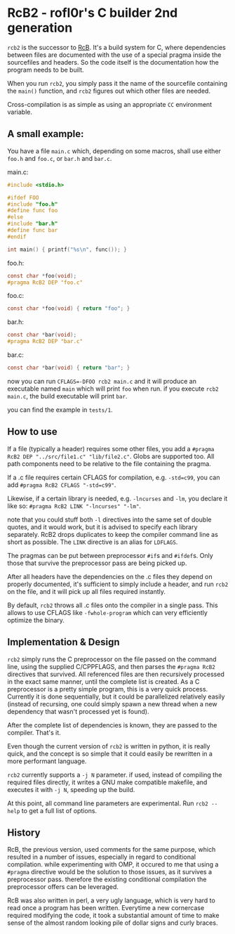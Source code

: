 RcB2 - rofl0r's C builder 2nd generation
========================================

`rcb2` is the successor to [RcB](https://github.com/rofl0r/rcb).
It's a build system for C, where dependencies between files are documented with
the use of a special pragma inside the sourcefiles and headers.
So the code itself is the documentation how the program needs to be built.

When you run `rcb2`, you simply pass it the name of the sourcefile containing
the `main()` function, and `rcb2` figures out which other files are needed.

Cross-compilation is as simple as using an appropriate `CC` environment
variable.

## A small example:

You have a file `main.c` which, depending on some macros, shall use either
`foo.h` and `foo.c`, or `bar.h` and `bar.c`.

main.c:
```c
#include <stdio.h>

#ifdef FOO
#include "foo.h"
#define func foo
#else
#include "bar.h"
#define func bar
#endif

int main() { printf("%s\n", func()); }

```

foo.h:
```c
const char *foo(void);
#pragma RcB2 DEP "foo.c"
```

foo.c:
```c
const char *foo(void) { return "foo"; }
```

bar.h:
```c
const char *bar(void);
#pragma RcB2 DEP "bar.c"
```
bar.c:
```c
const char *bar(void) { return "bar"; }
```

now you can run `CFLAGS=-DFOO rcb2 main.c` and it will produce an executable
named `main` which will print `foo` when run.
if you execute `rcb2 main.c`, the build executable will print `bar`.

you can find the example in `tests/1`.

## How to use

If a file (typically a header) requires some other files, you add a
`#pragma RcB2 DEP "../src/file1.c" "lib/file2.c"`. Globs are supported too.
All path components need to be relative to the file containing the pragma.

If a .c file requires certain CFLAGS for compilation, e.g. `-std=c99`, you can
add `#pragma RcB2 CFLAGS "-std=c99"`.

Likewise, if a certain library is needed, e.g. `-lncurses` and `-lm`, you
declare it like so: `#pragma RcB2 LINK "-lncurses" "-lm"`.

note that you could stuff both `-l` directives into the same set of double
quotes, and it would work, but it is advised to specify each library separately.
RcB2 drops duplicates to keep the compiler command line as short as possible.
The `LINK` directive is an alias for `LDFLAGS`.

The pragmas can be put between preprocessor `#if`s and `#ifdef`s.
Only those that survive the preprocessor pass are being picked up.

After all headers have the dependencies on the .c files they depend on properly
documented, it's sufficient to simply include a header, and run `rcb2` on the
file, and it will pick up all files required instantly.

By default, `rcb2` throws all .c files onto the compiler in a single pass.
This allows to use CFLAGS like `-fwhole-program` which can very efficiently
optimize the binary.

## Implementation & Design

`rcb2` simply runs the C preprocessor on the file passed on the command line,
using the supplied C/CPPFLAGS, and then parses the `#pragma RcB2` directives
that survived. All referenced files are then recursively processed in the exact
same manner, until the complete list is created. As a C preprocessor is a pretty
simple program, this is a very quick process.
Currently it is done sequentially, but it could be parallelized relatively
easily (instead of recursing, one could simply spawn a new thread when a new
dependency that wasn't processed yet is found).

After the complete list of dependencies is known, they are passed to the
compiler. That's it.

Even though the current version of `rcb2` is written in python, it is really
quick, and the concept is so simple that it could easily be rewritten in a more
performant language.

`rcb2` currently supports a `-j N` parameter. if used, instead of compiling the
required files directly, it writes a GNU make compatible makefile, and executes
it with `-j N`, speeding up the build.

At this point, all command line parameters are experimental.
Run `rcb2 --help` to get a full list of options.

## History

RcB, the previous version, used comments for the same purpose, which resulted in
a number of issues, especially in regard to conditional compilation.
while experimenting with OMP, it occured to me that using a `#pragma`
directive would be the solution to those issues, as it survives a preprocessor
pass. therefore the existing conditional compilation the preprocessor offers can
be leveraged.

RcB was also written in perl, a very ugly language, which is very hard to read
once a program has been written. Everytime a new cornercase required modifying
the code, it took a substantial amount of time to make sense of the almost
random looking pile of dollar signs and curly braces.
